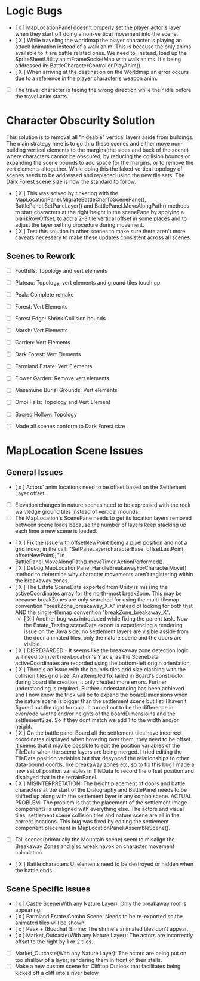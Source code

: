 Logic Bugs
==

- [ x ] MapLocationPanel doesn't properly set the player actor's layer when they start off doing a non-vertical movement into the scene.
- [ X ] While traveling the worldmap the player character is playing an attack animation instead of a walk anim. This is because the only anims available to it are battle related ones. We need to, instead, load up the SpriteSheetUtility.animFrameSocketMap with walk anims. It's being addressed in: BattleCharacterController.PlayAnim().
- [ X ] When arriving at the destination on the Worldmap an error occurs due to a reference in the player character's weapon anim.
- [  ] The travel character is facing the wrong direction while their idle before the travel anim starts.


Character Obscurity Solution
==
This solution is to removal all "hideable" vertical layers aside from buildings. The main strategy here is to go thru these scenes and either move non-building vertical elements to the margins(the sides and back of the scene) where characters cannot be obscured, by reducing the collision bounds or expanding the scene bounds to add space for the margins, or to remove the vert elements altogether. While doing this the faked vertical topology of scenes needs to be addressed and replaced using the new tile sets. The Dark Forest scene size is now the standard to follow.

- [ X ] This was solved by tinkering with the MapLocationPanel.MigrateBattleCharToScenePane(), BattlePanel.SetPaneLayer() and BattlePanel.MoveAlongPath() methods to start characters at the right height in the scenePane by applying a blankRowOffset, to add a 2-3 tile vertical offset in some places and to adjust the layer setting procedure during movement.
- [ X ] Test this solution in other scenes to make sure there aren't more caveats necessary to make these updates consistent across all scenes.


Scenes to Rework
--
- [  ] Foothills: Topology and vert elements
- [  ] Plateau: Topology, vert elements and ground tiles touch up
- [  ] Peak: Complete remake
- [  ] Forest: Vert Elements
- [  ] Forest Edge: Shrink Collision bounds
- [  ] Marsh: Vert Elements
- [  ] Garden: Vert Elements
- [  ] Dark Forest: Vert Elements
- [  ] Farmland Estate: Vert Elements
- [  ] Flower Garden: Remove vert elements
- [  ] Masamune Burial Grounds: Vert elements
- [  ] Omoi Falls: Topology and Vert Element
- [  ] Sacred Hollow: Topology
- [  ] Made all scenes conform to Dark Forest size


MapLocation Scene Issues
==

General Issues
--
- [ x ] Actors' anim locations need to be offset based on the Settlement Layer offset.
- [  ] Elevation changes in nature scenes need to be expressed with the rock wall/ledge ground tiles instead of vertical mounds.
- [  ] The MapLocation's ScenePane needs to get its location layers removed between scene loads because the number of layers keep stacking up each time a new scene is loaded.
- [ X ] Fix the issue with offsetNewPoint being a pixel position and not a grid index, in the call: "SetPaneLayer(characterBase, offsetLastPoint, offsetNewPoint);" in BattlePanel.MoveAlongPath().moveTimer.ActionPerformed().
- [ X ] Debug MapLocationPanel.HandleBreakawayForCharacterMove() method to determine why character movements aren't registering within the breakaway zones.
- [ X ] The Estate SceneData exported from Unity is missing the activeCoordinates array for the north-most breakZone. This may be because breakZones are only searched for using the multi-tilemap convention "breakZone_breakaway_X.X" instead of looking for both that AND the single-tilemap convention "breakZone_breakaway_X".
  - [ X ] Another bug was introduced while fixing the parent task. Now the Estate_Testing sceneData export is experiencing a rendering issue on the Java side: no settlement layers are visible asside from the door animated tiles, only the nature scene and the doors are visible.
- [ X ] DISREGARDED - It seems like the breakaway zone detection logic will need to invert newLocation's Y axis, as the SceneData activeCoordinates are recorded using the bottom-left origin orientation.
- [ X ] There's an issue with the bounds tiles grid size clashing with the collision tiles grid size. An attempted fix failed in Board's constructor during board tile creation; it only created more errors. Further understanding is required. Further understanding has been achieved and I now know the trick will be to expand the boardDimensions when the nature scene is bigger than the settlement scene but I still haven't figured out the right formula. It turned out to be the difference in even/odd widths and/or heights of the boardDimensioins and the settlementSize. So if they dont match we add 1 to the width and/or height.
- [ X ] On the battle panel Board all the settlement tiles have incorrect coordinates displayed when hovering over them, they need to be offset. It seems that it may be possible to edit the position variables of the TileData when the scene layers are being merged. I tried editing the TileData position variables but that desynced the relationships to other data-bound coords, like breakaway zones etc, so to fix this bug I made a new set of position variables in TileData to record the offset position and displayed that in the terrainPanel.
- [ X ] MISINTERPRETATION: The height placement of doors and battle characters at the start of the Dialography and BattlePanel needs to be shifted up along with the settlement layer in any combo scene. ACTUAL PROBLEM: The problem is that the placement of the settlement image components is unaligned with everything else. The actors and visual tiles, settlement scene collision tiles and nature scene are all in the correct locations. This bug was fixed by editing the settlement component placement in MapLocationPanel.AssembleScene().
- [  ] Tall scenes(primarially the Mountain scene) seem to misalign the Breakaway Zones and also wreak havok on character movement calculation.
- [ X ] Battle characters UI elements need to be destroyed or hidden when the battle ends.

Scene Specific Issues
--
- [ x ] Castle Scene(With any Nature Layer): Only the breakaway roof is appearing.
- [ x ] Farmland Estate Combo Scene: Needs to be re-exported so the animated tiles will be shown.
- [ x ] Peak + (Buddha) Shrine: The shrine's animated tiles don't appear.
- [ x ] Market_Outcaste(With any Nature Layer): The actors are incorrectly offset to the right by 1 or 2 tiles.
- [  ] Market_Outcaste(With any Nature Layer): The actors are being put on too shallow of a layer; rendering them in front of their stalls.
- [  ] Make a new custom scene for Clifftop Outlook that facilitates being kicked off a cliff into a river below.